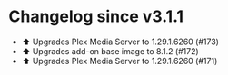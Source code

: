 # Changelog since v3.1.1
- ⬆️ Upgrades Plex Media Server to 1.29.1.6260 (#173) 
- ⬆️ Upgrades add-on base image to 8.1.2 (#172) 
- ⬆️ Upgrades Plex Media Server to 1.29.1.6260 (#171) 
